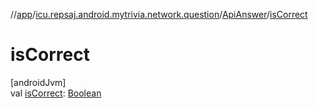 //[app](../../../index.md)/[icu.repsaj.android.mytrivia.network.question](../index.md)/[ApiAnswer](index.md)/[isCorrect](is-correct.md)

# isCorrect

[androidJvm]\
val [isCorrect](is-correct.md): [Boolean](https://kotlinlang.org/api/latest/jvm/stdlib/kotlin/-boolean/index.html)
